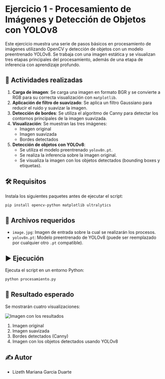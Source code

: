 # Ejercicio 1 - Procesamiento de Imágenes y Detección de Objetos con YOLOv8

Este ejercicio muestra una serie de pasos básicos en procesamiento de imágenes utilizando OpenCV y detección de objetos con un modelo preentrenado YOLOv8. Se trabaja con una imagen estática y se visualizan tres etapas principales del procesamiento, además de una etapa de inferencia con aprendizaje profundo.

## 📌 Actividades realizadas

1. **Carga de imagen**: Se carga una imagen en formato BGR y se convierte a RGB para su correcta visualización con `matplotlib`.
2. **Aplicación de filtro de suavizado**: Se aplica un filtro Gaussiano para reducir el ruido y suavizar la imagen.
3. **Detección de bordes**: Se utiliza el algoritmo de Canny para detectar los contornos principales de la imagen suavizada.
4. **Visualización**: Se muestran las tres imágenes:
   - Imagen original
   - Imagen suavizada
   - Bordes detectados
5. **Detección de objetos con YOLOv8**:
   - Se utiliza el modelo preentrenado `yolov8n.pt`.
   - Se realiza la inferencia sobre la imagen original.
   - Se visualiza la imagen con los objetos detectados (bounding boxes y etiquetas).

## 🛠 Requisitos

Instala los siguientes paquetes antes de ejecutar el script:

```bash
pip install opencv-python matplotlib ultralytics
````

## 📁 Archivos requeridos

* `image.jpg`: Imagen de entrada sobre la cual se realizarán los procesos.
* `yolov8n.pt`: Modelo preentrenado de YOLOv8 (puede ser reemplazado por cualquier otro `.pt` compatible).

## ▶️ Ejecución

Ejecuta el script en un entorno Python:

```bash
python procesamiento.py
```

## 📌 Resultado esperado

Se mostrarán cuatro visualizaciones:

![Imagen con los resultados](Ejercicio_1_procesamiento/resultados.png)


1. Imagen original
2. Imagen suavizada
3. Bordes detectados (Canny)
4. Imagen con los objetos detectados usando YOLOv8

## ✍️ Autor

* Lizeth Mariana Garcia Duarte



```
